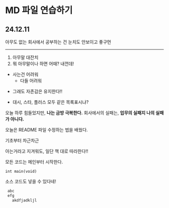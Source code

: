 # MD 파일 연습하기

24.12.11
---
아무도 없는 회사에서 공부하는 건 눈치도 안보이고 좋구먼
***
1. 아무말 대잔치
2. 뭐 아무말이나 하면 어때? 내껀데!

- 사는건 어려워
  - 다들 어려워

* 그래도 자존감은 유지한다!!

+ 대시, 스타, 플러스 모두 같은 목록표시냐?

오늘 하루 힘들었지만, **나는 금방 극복한다.**
회사에서의 실패는, __업무의 실패지 나의 실패가 아니다.__
  
오늘은 README 파일 수정하는 법을 배웠다.

기초부터 차근차근

아는거라고 지겨워도, 일단 책 대로 따라한다!!

모든 코드는 메인부터 시작한다.

`int main(void)`

 소스 코드도 넣을 수 있다네!

 ```c
  abc
  efg
    akdfjadkljl
```
